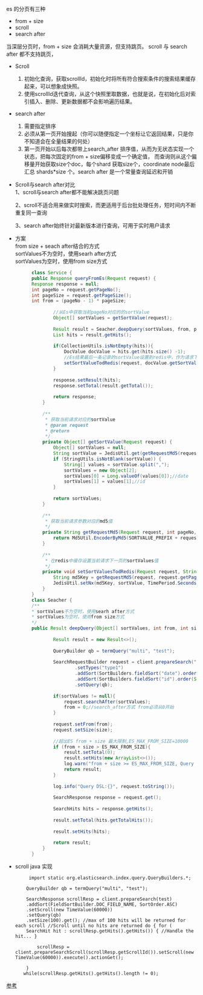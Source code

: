 es 的分页有三种

* from + size
* scroll
* search after

当深层分页时，from + size 会消耗大量资源，但支持跳页。 scroll 与 search after 都不支持跳页，

* Scroll
    1. 初始化查询，获取scrollId，初始化时将所有符合搜索条件的搜索结果缓存起来，可以想象成快照。
    2. 使用scrollId迭代查询，从这个快照里取数据，也就是说，在初始化后对索引插入、删除、更新数据都不会影响遍历结果。
* search after
    1. 需要指定排序
    2. 必须从第一页开始搜起（你可以随便指定一个坐标让它返回结果，只是你不知道会在全量结果的何处）
    3. 第一页开始以后每次都带上search_after 排序值，从而为无状态实现一个状态，把每次固定的from + size偏移变成一个确定值， 而查询则从这个偏移量开始获取size个doc，每个shard
       获取size个，coordinate node最后汇总 shards*size 个。search after 是一个常量查询延迟和开销
* Scroll与search after对比  
  1、scroll与search after都不能解决跳页问题

  2、scroll不适合用来做实时搜索，而更适用于后台批处理任务，短时间内不断重复同一查询

  3、search after始终针对最新版本进行查询，可用于实时用户请求
* 方案  
  from size + seach after结合的方式  
  sortValues不为空时，使用searh after方式  
  sortValues为空时，使用from size方式
  ```java
        class Service {
        public Response queryFromEs(Request request) {
        Response response = null;
        int pageNo = request.getPageNo();
        int pageSize = request.getPageSize();
        int from = (pageNo - 1) * pageSize;
        
                //从Es中获取当前pageNo对应的的sortValue
                Object[] sortValues = getSortValue(request);
        
                Result result = Seacher.deepQuery(sortValues, from, pageSize);
                List hits = result.getHits();
        
                if(CollectionUtils.isNotEmpty(hits)){
                    DocValue docValue = hits.get(hits.size() -1);
                    //Es结果最后一条记录的sortValue设置到redis中，作为请求下一页的参数
                    setSortValueTodRedis(request, docValue.getSortValue());
                }
        
                response.setResult(hits);
                response.setTotal(result.getTotal());
        
                return response;
            }
            
            /**
             * 获取当前请求对应的sortValue
             * @param request
             * @return
             */
            private Object[] getSortValue(Request request) {
                Object[] sortValues = null;
                String sortValue = JedisUtil.get(getRequestMd5(request, request.getPageNo(), request.getPageSize()));
                if (StringUtils.isNotBlank(sortValue)) {
                    String[] values = sortValue.split(",");
                    sortValues = new Object[2];
                    sortValues[0] = Long.valueOf(values[0]);//date
                    sortValues[1] = values[1];//id
                }
        
                return sortValues;
            }
        
            /**
             * 获取当前请求参数对应的md5值
             */
            private String getRequestMd5(Request request, int pageNo, int pageSize) {
                return Md5Util.EncoderByMd5(SORTVALUE_PREFIX + request.getParam1() + request.getParam2() + request.getParam3() + pageNo + pageSize);
            }
        
            /**
             * 在redis中缓存设置当前请求下一页的sortValues值
             */
            private void setSortValuesTodRedis(Request request, String sortValue) {
                String md5Key = getRequestMd5(request, request.getPageNo() + 1, request.getPageSize());
                JedisUtil.setNx(md5Key, sortValue, TimePeriod.Seconds.minutes30);
            }     
        }
        class Seacher {
        /**
        * sortValues不为空时，使用searh after方式
        * sortValues为空时，使用from size方式
        */
        public Result deepQuery(Object[] sortValues, int from, int size) {
        
                Result result = new Result<>();
        
                QueryBuilder qb = termQuery("multi", "test");
        
                SearchRequestBuilder request = client.prepareSearch("index1")
                        .setTypes("type1")
                        .addSort(SortBuilders.fieldSort("date").order(SortOrder.DESC))
                        .addSort(SortBuilders.fieldSort("id").order(SortOrder.DESC))
                        .setQuery(qb);
        
                if(sortValues != null){
                    request.searchAfter(sortValues);
                    from = 0;//search_after方式 from必须从0开始
                }
        
                request.setFrom(from);
                request.setSize(size);
        
                //超出ES from + size 最大限制,ES_MAX_FROM_SIZE=10000
                if (from + size > ES_MAX_FROM_SIZE){
                    result.setTotal(0);
                    result.setHits(new ArrayList<>());
                    log.warn("from + size >= ES_MAX_FROM_SIZE, Query DSL:{}", request.toString());
                    return result;
                }
        
                log.info("Query DSL:{}", request.toString());
        
                SearchResponse response = request.get();
        
                SearchHits hits = response.getHits();
        
                result.setTotal(hits.getTotalHits());
        
                result.setHits(hits);
        
                return result;
            }
        }
  ```

* scroll java 实现
  ```text
       import static org.elasticsearch.index.query.QueryBuilders.*;

      QueryBuilder qb = termQuery("multi", "test");
      
      SearchResponse scrollResp = client.prepareSearch(test)
      .addSort(FieldSortBuilder.DOC_FIELD_NAME, SortOrder.ASC)
      .setScroll(new TimeValue(60000))
      .setQuery(qb)
      .setSize(100).get(); //max of 100 hits will be returned for each scroll //Scroll until no hits are returned do { for (
      SearchHit hit : scrollResp.getHits().getHits()) { //Handle the hit... }
      
          scrollResp = client.prepareSearchScroll(scrollResp.getScrollId()).setScroll(new TimeValue(60000)).execute().actionGet();
      
      } 
     while(scrollResp.getHits().getHits().length != 0); 

  ```
  

[参考](https://www.oolongbox.com/box/8be2bca3/#from-size)